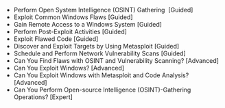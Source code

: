 - Perform Open System Intelligence (OSINT) Gathering  [Guided]
- Exploit Common Windows Flaws [Guided]
- Gain Remote Access to a Windows System [Guided]
- Perform Post-Exploit Activities [Guided]
- Exploit Flawed Code [Guided]
- Discover and Exploit Targets by Using Metasploit [Guided]
- Schedule and Perform Network Vulnerability Scans [Guided]
- Can You Find Flaws with OSINT and Vulnerability Scanning? [Advanced]
- Can You Exploit Windows? [Advanced]
- Can You Exploit Windows with Metasploit and Code Analysis? [Advanced]
- Can You Perform Open-source Intelligence (OSINT)-Gathering Operations? [Expert]

